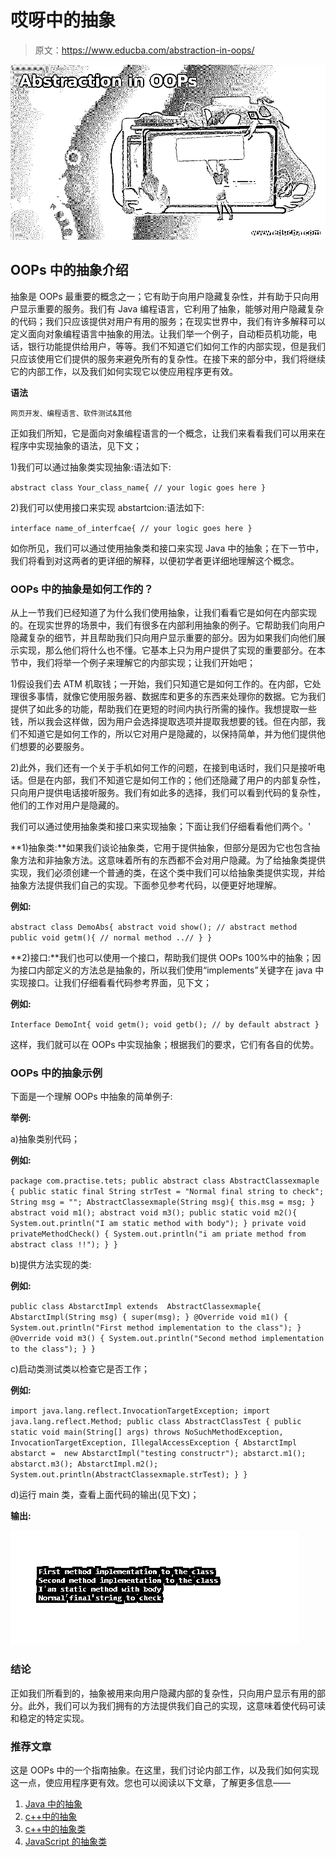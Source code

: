 # 哎呀中的抽象

> 原文：<https://www.educba.com/abstraction-in-oops/>

![Abstraction in OOPs](img/3f5ac914c18802a4d89af8ea007de6f6.png)



## OOPs 中的抽象介绍

抽象是 OOPs 最重要的概念之一；它有助于向用户隐藏复杂性，并有助于只向用户显示重要的服务。我们有 Java 编程语言，它利用了抽象，能够对用户隐藏复杂的代码；我们只应该提供对用户有用的服务；在现实世界中，我们有许多解释可以定义面向对象编程语言中抽象的用法。让我们举一个例子，自动柜员机功能，电话，银行功能提供给用户，等等。我们不知道它们如何工作的内部实现，但是我们只应该使用它们提供的服务来避免所有的复杂性。在接下来的部分中，我们将继续它的内部工作，以及我们如何实现它以使应用程序更有效。

**语法**

<small>网页开发、编程语言、软件测试&其他</small>

正如我们所知，它是面向对象编程语言的一个概念，让我们来看看我们可以用来在程序中实现抽象的语法，见下文；

1)我们可以通过抽象类实现抽象:语法如下:

`abstract class Your_class_name{
// your logic goes here
}`

2)我们可以使用接口来实现 abstartcion:语法如下:

`interface name_of_interfcae{
// your logic goes here
}`

如你所见，我们可以通过使用抽象类和接口来实现 Java 中的抽象；在下一节中，我们将看到对这两者的更详细的解释，以便初学者更详细地理解这个概念。

### OOPs 中的抽象是如何工作的？

从上一节我们已经知道了为什么我们使用抽象，让我们看看它是如何在内部实现的。在现实世界的场景中，我们有很多在内部利用抽象的例子。它帮助我们向用户隐藏复杂的细节，并且帮助我们只向用户显示重要的部分。因为如果我们向他们展示实现，那么他们将什么也不懂。它基本上只为用户提供了实现的重要部分。在本节中，我们将举一个例子来理解它的内部实现；让我们开始吧；

1)假设我们去 ATM 机取钱；一开始，我们只知道它是如何工作的。在内部，它处理很多事情，就像它使用服务器、数据库和更多的东西来处理你的数据。它为我们提供了如此多的功能，帮助我们在更短的时间内执行所需的操作。我想提取一些钱，所以我会这样做，因为用户会选择提取选项并提取我想要的钱。但在内部，我们不知道它是如何工作的，所以它对用户是隐藏的，以保持简单，并为他们提供他们想要的必要服务。

2)此外，我们还有一个关于手机如何工作的问题，在接到电话时，我们只是接听电话。但是在内部，我们不知道它是如何工作的；他们还隐藏了用户的内部复杂性，只向用户提供电话接听服务。我们有如此多的选择，我们可以看到代码的复杂性，他们的工作对用户是隐藏的。

我们可以通过使用抽象类和接口来实现抽象；下面让我们仔细看看他们两个。'

**1)抽象类:**如果我们谈论抽象类，它用于提供抽象，但部分是因为它也包含抽象方法和非抽象方法。这意味着所有的东西都不会对用户隐藏。为了给抽象类提供实现，我们必须创建一个普通的类，在这个类中我们可以给抽象类提供实现，并给抽象方法提供我们自己的实现。下面参见参考代码，以便更好地理解。

**例如:**

`abstract class DemoAbs{
abstract void show(); // abstract method
public void getm(){
// normal method ..//
}
}`

**2)接口:**我们也可以使用一个接口，帮助我们提供 OOPs 100%中的抽象；因为接口内部定义的方法总是抽象的，所以我们使用“implements”关键字在 java 中实现接口。让我们仔细看看代码参考界面，见下文；

**例如:**

`Interface DemoInt{
void getm();
void getb(); // by default abstract
}`

这样，我们就可以在 OOPs 中实现抽象；根据我们的要求，它们有各自的优势。

### OOPs 中的抽象示例

下面是一个理解 OOPs 中抽象的简单例子:

**举例:**

a)抽象类别代码；

**例如:**

`package com.practise.tets;
public abstract class AbstractClassexmaple {
public static final String strTest = "Normal final string to check";
String msg = "";
AbstractClassexmaple(String msg){
this.msg = msg;
}
abstract void m1();
abstract void m3();
public static void m2(){
System.out.println("I am static method with body");
}
private void privateMethodCheck() {
System.out.println("i am priate method from abstract class !!");
}
}`

b)提供方法实现的类:

**例如:**

`public class AbstarctImpl extends  AbstractClassexmaple{
AbstarctImpl(String msg) {
super(msg);
}
@Override
void m1() {
System.out.println("First method implementation to the class");
}
@Override
void m3() {
System.out.println("Second method implementation to the class");
}
}`

c)启动类测试类以检查它是否工作；

**例如:**

`import java.lang.reflect.InvocationTargetException;
import java.lang.reflect.Method;
public class AbstractClassTest {
public static void main(String[] args) throws NoSuchMethodException, InvocationTargetException, IllegalAccessException {
AbstarctImpl abstarct =  new AbstarctImpl("testing constructr");
abstarct.m1();
abstarct.m3();
AbstarctImpl.m2();
System.out.println(AbstractClassexmaple.strTest);
}
}`

d)运行 main 类，查看上面代码的输出(见下文)；

**输出:**

![Abstraction in OOPs output](img/bcfd51388c706bf65eb5ab8ca8f87484.png)



### 结论

正如我们所看到的，抽象被用来向用户隐藏内部的复杂性，只向用户显示有用的部分。此外，我们可以为我们拥有的方法提供我们自己的实现，这意味着使代码可读和稳定的特定实现。

### 推荐文章

这是 OOPs 中的一个指南抽象。在这里，我们讨论内部工作，以及我们如何实现这一点，使应用程序更有效。您也可以阅读以下文章，了解更多信息——

1.  [Java 中的抽象](https://www.educba.com/abstraction-in-java/)
2.  [c++中的抽象](https://www.educba.com/abstraction-in-c-plus-plus/)
3.  [c++中的抽象类](https://www.educba.com/abstract-class-in-c-plus-plus/)
4.  [JavaScript 的抽象类](https://www.educba.com/abstract-classes-in-javascript/)





